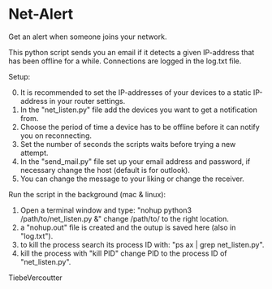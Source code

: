# Net-Alert
 Get an alert when someone joins your network.

This python script sends you an email if it detects a given IP-address that has been offline for a while.
Connections are logged in the log.txt file.

Setup:

 0. It is recommended to set the IP-addresses of your devices to a static IP-address in your router settings.
 1. In the "net_listen.py" file add the devices you want to get a notification from.
 2. Choose the period of time a device has to be offline before it can notify you on reconnecting.
 3. Set the number of seconds the scripts waits before trying a new attempt.
 4. In the "send_mail.py" file set up your email address and password, if necessary change the host (default is for outlook).
 5. You can change the message to your liking or change the receiver.
 
Run the script in the background (mac & linux):
 1. Open a terminal window and type: "nohup python3 /path/to/net_listen.py &" change /path/to/ to the right location.
 2. a "nohup.out" file is created and the outup is saved here (also in "log.txt").
 3. to kill the process search its process ID with: "ps ax | grep net_listen.py".
 4. kill the process with "kill PID" change PID to the process ID of "net_listen.py".

TiebeVercoutter
